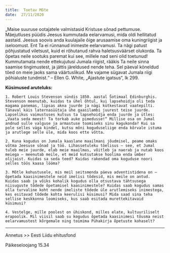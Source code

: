 ```yaml
---
title:  Toetav Mõte  
date:  27/11/2020  
---
```


„Maise suuruse ootajatele valmistasid Kristuse sõnad pettumuse. Mäejutluses püüdis Jeesus kummutada eelarvamusi, mida oldi hellitatud aastaid. Jeesus soovis anda kuulajaile õige arusaamise oma kuningriigist ja iseloomust. Ent Ta ei rünnanud inimeste eelarvamusi. Ta nägi patust põhjustatud viletsust, kuid ei rõhutanud rahva haletsusväärset olukorda. Ta õpetas neile sootuks paremat kui see, millele nad seni olid toetunud! Kummutamata nende ettekujutusi Jumala riigist, rääkis Ta neile sinna saamise tingimustest, ja jättis järeldused nende teha. Sel päeval kõneldud tõed on meie jaoks sama väärtuslikud. Me vajame sügavat Jumala riigi põhialuste tundmist.“ – Ellen G. White, „Ajastute igatsus“, lk 299.

**Küsimused aruteluks:**

`1. Robert Louis Stevenson sündis 1850. aastal Šotimaal Edinburghis. Stevenson meenutab, kuidas ta ühel õhtul, kui lapsehoidja oli teda magama panemas, lipsas akna juurde ja nägi kütkestavat vaatepilti. Tänaval käis laternasüütaja ühe gaasilambi juurest teise juurde. Lapselikus vaimustuses kutsus ta lapsehoidja enda juurde ja ütles: „Vaata seda meest! Ta torkab auke pimedusse!“ Millise osa on Jumal andnud sulle valguse ja armastuse toomiseks sinu kogukonda? Kui sa pole selles väga kindel, kutsu mõni koguduseliige enda kõrvale istuma ja arutlege selle üle, mida koos ette võtta.`

`2. Kuna kogudus on Jumala kaaslane maailmani jõudmisel, peame omaks võtma Jeesuse sõnad ja töö. Lihassetuleku tõelisus – see, et Jumal tuleb meie juurde, elab meie maailmas, võitleb ja naerab ja nutab koos meiega – meenutab meile, et meid kutsutakse hoolima enda ümber olijaist. Kuidas sa seda teed? Kuidas rakendad oma koguduse noori selles töös kaasa lööma?`

`3. Mõtle kohustusele, mis meil seitsmenda päeva adventistidena on – õpetada kaasinimestele neid imelisi tõdesid, mis meile on antud. Kuidas saab ja võiks kohalik kogudus olla otsustava tähtsusega niisuguste tõdede õpetamisel kaasinimestele? Kuidas saab kogudus samas olla turvaline koht nende imeliste tõdede üle arutlemiseks inimestega, kes esitavad tõdede kohta keerulisi küsimusi? Mida saad sina teha sellise keskkonna loomiseks, kus saab esitada murettekitavaid küsimusi?`

`4. Vestelge, mille poolest on ühiskond, milles elate, kultuuriliselt erapoolik. Mil viisil saab su kogudus õpetada kaasinimesi tõusma neist eelarvamustest kõrgemale ning toimima Pühakirja õpetuste kohaselt?`

---
  
Annetus >> Eesti Liidu ehitusfond  
  
Päikeseloojang 15.34